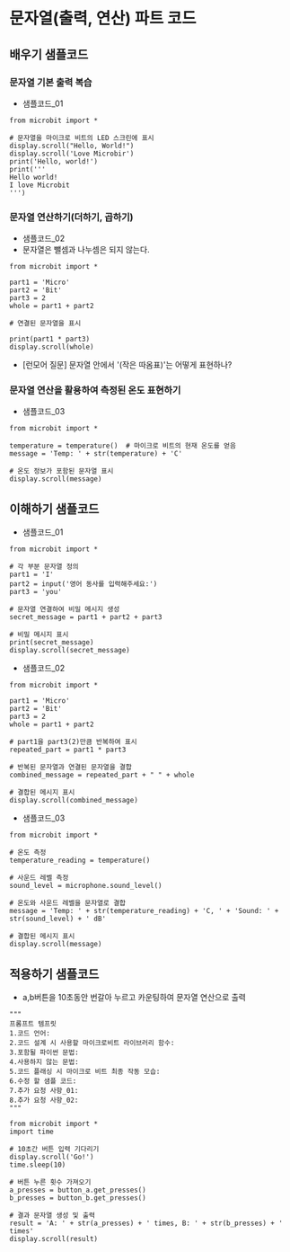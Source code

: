 # 문자열(출력, 연산) 파트 코드
## 배우기 샘플코드
### 문자열 기본 출력 복습
* 샘플코드_01
```
from microbit import *

# 문자열을 마이크로 비트의 LED 스크린에 표시
display.scroll("Hello, World!")
display.scroll('Love Microbir')
print('Hello, world!')
print('''
Hello world!
I love Microbit
''')

```

### 문자열 연산하기(더하기, 곱하기)
* 샘플코드_02
* 문자열은 뺄셈과 나누셈은 되지 않는다.
```
from microbit import *

part1 = 'Micro'
part2 = 'Bit'
part3 = 2
whole = part1 + part2

# 연결된 문자열을 표시

print(part1 * part3)
display.scroll(whole)
```

* [런모어 질문] 문자열 안에서 '(작은 따옴표)'는 어떻게 표현하나?

### 문자열 연산을 활용하여 측정된 온도 표현하기
* 샘플코드_03
```
from microbit import *

temperature = temperature()  # 마이크로 비트의 현재 온도를 얻음
message = 'Temp: ' + str(temperature) + 'C'

# 온도 정보가 포함된 문자열 표시
display.scroll(message)

```

## 이해하기 샘플코드
* 샘플코드_01
```
from microbit import *

# 각 부분 문자열 정의
part1 = 'I'
part2 = input('영어 동사를 입력해주세요:')
part3 = 'you'

# 문자열 연결하여 비밀 메시지 생성
secret_message = part1 + part2 + part3

# 비밀 메시지 표시
print(secret_message)
display.scroll(secret_message)
```

* 샘플코드_02
```
from microbit import *

part1 = 'Micro'
part2 = 'Bit'
part3 = 2
whole = part1 + part2

# part1을 part3(2)만큼 반복하여 표시
repeated_part = part1 * part3

# 반복된 문자열과 연결된 문자열을 결합
combined_message = repeated_part + " " + whole

# 결합된 메시지 표시
display.scroll(combined_message)
```

* 샘플코드_03
```
from microbit import *

# 온도 측정
temperature_reading = temperature()

# 사운드 레벨 측정
sound_level = microphone.sound_level()

# 온도와 사운드 레벨을 문자열로 결합
message = 'Temp: ' + str(temperature_reading) + 'C, ' + 'Sound: ' + str(sound_level) + ' dB'

# 결합된 메시지 표시
display.scroll(message)
```

## 적용하기 샘플코드
* a,b버튼을 10초동안 번갈아 누르고 카운팅하여 문자열 연산으로 출력
```
"""
프롬프트 템프릿
1.코드 언어:
2.코드 설계 시 사용할 마이크로비트 라이브러리 함수:
3.포함될 파이썬 문법:
4.사용하지 않는 문법:
5.코드 플래싱 시 마이크로 비트 최종 작동 모습:
6.수정 할 샘플 코드:
7.추가 요청 사항_01:
8.추가 요청 사항_02:
"""

from microbit import *
import time

# 10초간 버튼 입력 기다리기
display.scroll('Go!')
time.sleep(10)

# 버튼 누른 횟수 가져오기
a_presses = button_a.get_presses()
b_presses = button_b.get_presses()

# 결과 문자열 생성 및 출력
result = 'A: ' + str(a_presses) + ' times, B: ' + str(b_presses) + ' times'
display.scroll(result)

```
